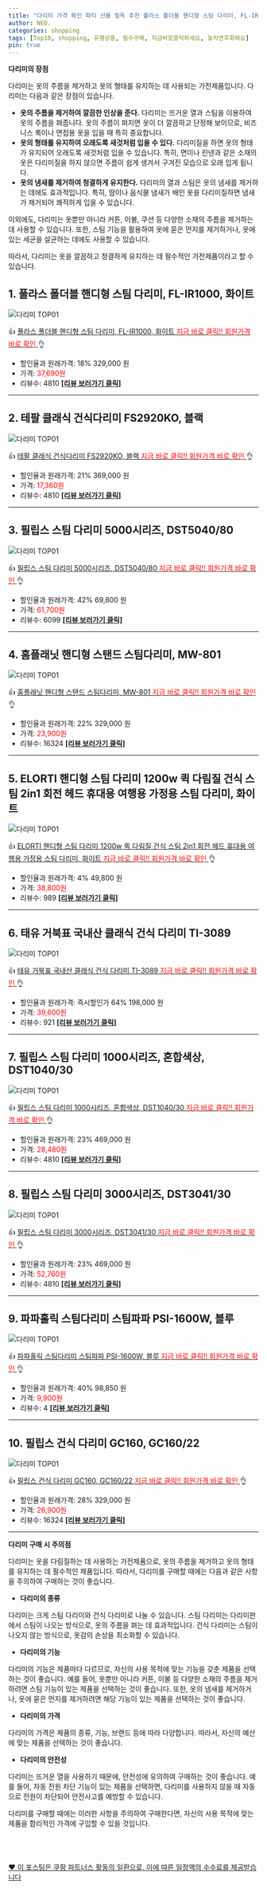 ```yaml
---
title: "다리미 가격 확인 파티 선물 필독 추천 풀라스 폴더블 핸디형 스팀 다리미, FL-IR1000, 화이트 비교 장점 구매가이드"
author: NEO.
categories: shopping
tags: [Top10, shopping, 유행상품, 필수구매, 지금바로클릭하세요, 놓치면후회해요]
pin: true
---
```

**다리미의 장점**

다리미는 옷의 주름을 제거하고 옷의 형태를 유지하는 데 사용되는 가전제품입니다. 다리미는 다음과 같은 장점이 있습니다.

* **옷의 주름을 제거하여 깔끔한 인상을 준다.** 다리미는 뜨거운 열과 스팀을 이용하여 옷의 주름을 펴줍니다. 옷의 주름이 펴지면 옷이 더 깔끔하고 단정해 보이므로, 비즈니스 룩이나 면접용 옷을 입을 때 특히 중요합니다.
* **옷의 형태를 유지하여 오래도록 새것처럼 입을 수 있다.** 다리미질을 하면 옷의 형태가 유지되어 오래도록 새것처럼 입을 수 있습니다. 특히, 면이나 린넨과 같은 소재의 옷은 다리미질을 하지 않으면 주름이 쉽게 생겨서 구겨진 모습으로 오래 입게 됩니다.
* **옷의 냄새를 제거하여 청결하게 유지한다.** 다리미의 열과 스팀은 옷의 냄새를 제거하는 데에도 효과적입니다. 특히, 땀이나 음식물 냄새가 배인 옷을 다리미질하면 냄새가 제거되어 쾌적하게 입을 수 있습니다.

이외에도, 다리미는 옷뿐만 아니라 커튼, 이불, 쿠션 등 다양한 소재의 주름을 제거하는 데 사용할 수 있습니다. 또한, 스팀 기능을 활용하여 옷에 묻은 먼지를 제거하거나, 옷에 있는 세균을 살균하는 데에도 사용할 수 있습니다.

따라서, 다리미는 옷을 깔끔하고 청결하게 유지하는 데 필수적인 가전제품이라고 할 수 있습니다.

   

## 1. 풀라스 폴더블 핸디형 스팀 다리미, FL-IR1000, 화이트

![다리미 TOP01](https://thumbnail6.coupangcdn.com/thumbnails/remote/230x230ex/image/vendor_inventory/e771/5b72c882e58d91f4e59ba44159cd761064dee1cc63f09d8a023fa856fbca.jpg)


👍 [풀라스 폴더블 핸디형 스팀 다리미, FL-IR1000, 화이트 <font color=red> 지금 바로 클릭!! 회원가격 바로 확인 </font> ](https://link.coupang.com/re/AFFSDP?lptag=AF3617701&subid=GithubCoopas&pageKey=6723836766&traceid=V0-153&itemId=15644742648&vendorItemId=83139982036) 👌 


- 할인율과 원래가격: 18%  329,000   원
- 가격: <span style='color:red'>37,690원</span>
- 리뷰수: 4810  [**[리뷰 보러가기 클릭]**](https://link.coupang.com/re/AFFSDP?lptag=AF3617701&subid=GithubCoopas&pageKey=6723836766&traceid=V0-153&itemId=15644742648&vendorItemId=83139982036)

---


   

## 2. 테팔 클래식 건식다리미 FS2920KO, 블랙

![다리미 TOP01](https://thumbnail6.coupangcdn.com/thumbnails/remote/230x230ex/image/retail/images/2017/04/11/12/5/e1ce432c-774a-4203-ac03-fc3d43165854.jpg)


👍 [테팔 클래식 건식다리미 FS2920KO, 블랙 <font color=red> 지금 바로 클릭!! 회원가격 바로 확인 </font> ](https://link.coupang.com/re/AFFSDP?lptag=AF3617701&subid=GithubCoopas&pageKey=6843605289&traceid=V0-153&itemId=16280454249&vendorItemId=3124938690) 👌 


- 할인율과 원래가격: 21%  369,000   원
- 가격: <span style='color:red'>17,360원</span>
- 리뷰수: 4810  [**[리뷰 보러가기 클릭]**](https://link.coupang.com/re/AFFSDP?lptag=AF3617701&subid=GithubCoopas&pageKey=6843605289&traceid=V0-153&itemId=16280454249&vendorItemId=3124938690)

---


   

## 3. 필립스 스팀 다리미 5000시리즈, DST5040/80

![다리미 TOP01](https://thumbnail7.coupangcdn.com/thumbnails/remote/230x230ex/image/retail/images/1237187685480880-b707c146-2530-4ebb-a606-652e7bd446d6.jpg)


👍 [필립스 스팀 다리미 5000시리즈, DST5040/80 <font color=red> 지금 바로 클릭!! 회원가격 바로 확인 </font> ](https://link.coupang.com/re/AFFSDP?lptag=AF3617701&subid=GithubCoopas&pageKey=6147250608&traceid=V0-153&itemId=11838814845&vendorItemId=79112171020) 👌 


- 할인율과 원래가격: 42%  69,800   원
- 가격: <span style='color:red'>61,700원</span>
- 리뷰수: 6099  [**[리뷰 보러가기 클릭]**](https://link.coupang.com/re/AFFSDP?lptag=AF3617701&subid=GithubCoopas&pageKey=6147250608&traceid=V0-153&itemId=11838814845&vendorItemId=79112171020)

---


   

## 4. 홈플래닛 핸디형 스탠드 스팀다리미, MW-801

![다리미 TOP01](https://thumbnail6.coupangcdn.com/thumbnails/remote/230x230ex/image/retail/images/1055979437804-e0f401c0-510a-4275-bcc1-50b41e7c039c.jpg)


👍 [홈플래닛 핸디형 스탠드 스팀다리미, MW-801 <font color=red> 지금 바로 클릭!! 회원가격 바로 확인 </font> ](https://link.coupang.com/re/AFFSDP?lptag=AF3617701&subid=GithubCoopas&pageKey=310080038&traceid=V0-153&itemId=977484067&vendorItemId=5392665218) 👌 


- 할인율과 원래가격: 22%  329,000   원
- 가격: <span style='color:red'>23,900원</span>
- 리뷰수: 16324  [**[리뷰 보러가기 클릭]**](https://link.coupang.com/re/AFFSDP?lptag=AF3617701&subid=GithubCoopas&pageKey=310080038&traceid=V0-153&itemId=977484067&vendorItemId=5392665218)

---


   

## 5. ELORTI 핸디형 스팀 다리미 1200w 퀵 다림질 건식 스팀 2in1 회전 헤드 휴대용 여행용 가정용 스팀 다리미, 화이트

![다리미 TOP01](https://thumbnail9.coupangcdn.com/thumbnails/remote/230x230ex/image/vendor_inventory/910a/b3f513f38f64f90b7e2c74aa49d63c638f597469d73bfce70cfc3d415409.jpg)


👍 [ELORTI 핸디형 스팀 다리미 1200w 퀵 다림질 건식 스팀 2in1 회전 헤드 휴대용 여행용 가정용 스팀 다리미, 화이트 <font color=red> 지금 바로 클릭!! 회원가격 바로 확인 </font> ](https://link.coupang.com/re/AFFSDP?lptag=AF3617701&subid=GithubCoopas&pageKey=7619816542&traceid=V0-153&itemId=20199445311&vendorItemId=87463787094) 👌 


- 할인율과 원래가격: 4%  49,800   원
- 가격: <span style='color:red'>38,800원</span>
- 리뷰수: 989  [**[리뷰 보러가기 클릭]**](https://link.coupang.com/re/AFFSDP?lptag=AF3617701&subid=GithubCoopas&pageKey=7619816542&traceid=V0-153&itemId=20199445311&vendorItemId=87463787094)

---


   

## 6. 태유 거북표 국내산 클래식 건식 다리미 TI-3089

![다리미 TOP01](https://thumbnail6.coupangcdn.com/thumbnails/remote/230x230ex/image/vendor_inventory/2ba7/1bc1dde665ce55c86fcae65fa97d044cf2d2b0c5260d8745dbec991efaba.jpg)


👍 [태유 거북표 국내산 클래식 건식 다리미 TI-3089 <font color=red> 지금 바로 클릭!! 회원가격 바로 확인 </font> ](https://link.coupang.com/re/AFFSDP?lptag=AF3617701&subid=GithubCoopas&pageKey=7227315627&traceid=V0-153&itemId=18330299420&vendorItemId=81707355445) 👌 


- 할인율과 원래가격: 즉시할인가 64%  198,000   원
- 가격: <span style='color:red'>39,600원</span>
- 리뷰수: 921  [**[리뷰 보러가기 클릭]**](https://link.coupang.com/re/AFFSDP?lptag=AF3617701&subid=GithubCoopas&pageKey=7227315627&traceid=V0-153&itemId=18330299420&vendorItemId=81707355445)

---


   

## 7. 필립스 스팀 다리미 1000시리즈, 혼합색상, DST1040/30

![다리미 TOP01](https://thumbnail10.coupangcdn.com/thumbnails/remote/230x230ex/image/retail/images/2787073572509154-1746db7e-a778-410a-a4d8-a605a2547db3.png)


👍 [필립스 스팀 다리미 1000시리즈, 혼합색상, DST1040/30 <font color=red> 지금 바로 클릭!! 회원가격 바로 확인 </font> ](https://link.coupang.com/re/AFFSDP?lptag=AF3617701&subid=GithubCoopas&pageKey=7351060844&traceid=V0-153&itemId=18916598311&vendorItemId=86043823961) 👌 


- 할인율과 원래가격: 23%  469,000   원
- 가격: <span style='color:red'>28,480원</span>
- 리뷰수: 4810  [**[리뷰 보러가기 클릭]**](https://link.coupang.com/re/AFFSDP?lptag=AF3617701&subid=GithubCoopas&pageKey=7351060844&traceid=V0-153&itemId=18916598311&vendorItemId=86043823961)

---


   

## 8. 필립스 스팀 다리미 3000시리즈, DST3041/30

![다리미 TOP01](https://thumbnail8.coupangcdn.com/thumbnails/remote/230x230ex/image/retail/images/2366221397082357-d192f834-d6ec-4750-931f-b5af848b8b1d.jpg)


👍 [필립스 스팀 다리미 3000시리즈, DST3041/30 <font color=red> 지금 바로 클릭!! 회원가격 바로 확인 </font> ](https://link.coupang.com/re/AFFSDP?lptag=AF3617701&subid=GithubCoopas&pageKey=6148395359&traceid=V0-153&itemId=11849995749&vendorItemId=79123293685) 👌 


- 할인율과 원래가격: 23%  469,000   원
- 가격: <span style='color:red'>52,760원</span>
- 리뷰수: 4810  [**[리뷰 보러가기 클릭]**](https://link.coupang.com/re/AFFSDP?lptag=AF3617701&subid=GithubCoopas&pageKey=6148395359&traceid=V0-153&itemId=11849995749&vendorItemId=79123293685)

---


   

## 9. 파파홀릭 스팀다리미 스팀파파 PSI-1600W, 블루

![다리미 TOP01](https://thumbnail6.coupangcdn.com/thumbnails/remote/230x230ex/image/retail/images/1926809452898062-7d230026-a4db-46d1-945f-fe2b24c4bc52.jpg)


👍 [파파홀릭 스팀다리미 스팀파파 PSI-1600W, 블루 <font color=red> 지금 바로 클릭!! 회원가격 바로 확인 </font> ](https://link.coupang.com/re/AFFSDP?lptag=AF3617701&subid=GithubCoopas&pageKey=38195800&traceid=V0-153&itemId=140804017&vendorItemId=3303950889) 👌 


- 할인율과 원래가격: 40%  98,850   원
- 가격: <span style='color:red'>9,900원</span>
- 리뷰수: 4  [**[리뷰 보러가기 클릭]**](https://link.coupang.com/re/AFFSDP?lptag=AF3617701&subid=GithubCoopas&pageKey=38195800&traceid=V0-153&itemId=140804017&vendorItemId=3303950889)

---


   

## 10. 필립스 건식 다리미 GC160, GC160/22

![다리미 TOP01](https://thumbnail6.coupangcdn.com/thumbnails/remote/230x230ex/image/retail/images/1050298822603483-41bc4417-ff14-4327-9c30-e0988f8c1839.jpg)


👍 [필립스 건식 다리미 GC160, GC160/22 <font color=red> 지금 바로 클릭!! 회원가격 바로 확인 </font> ](https://link.coupang.com/re/AFFSDP?lptag=AF3617701&subid=GithubCoopas&pageKey=6487210688&traceid=V0-153&itemId=14226042413&vendorItemId=3006124168) 👌 


- 할인율과 원래가격: 28%  329,000   원
- 가격: <span style='color:red'>26,900원</span>
- 리뷰수: 16324  [**[리뷰 보러가기 클릭]**](https://link.coupang.com/re/AFFSDP?lptag=AF3617701&subid=GithubCoopas&pageKey=6487210688&traceid=V0-153&itemId=14226042413&vendorItemId=3006124168)

---
**다리미 구매 시 주의점**

다리미는 옷을 다림질하는 데 사용하는 가전제품으로, 옷의 주름을 제거하고 옷의 형태를 유지하는 데 필수적인 제품입니다. 따라서, 다리미를 구매할 때에는 다음과 같은 사항을 주의하여 구매하는 것이 좋습니다.

* **다리미의 종류**

다리미는 크게 스팀 다리미와 건식 다리미로 나눌 수 있습니다. 스팀 다리미는 다리미판에서 스팀이 나오는 방식으로, 옷의 주름을 펴는 데 효과적입니다. 건식 다리미는 스팀이 나오지 않는 방식으로, 옷감의 손상을 최소화할 수 있습니다.

* **다리미의 기능**

다리미의 기능은 제품마다 다르므로, 자신의 사용 목적에 맞는 기능을 갖춘 제품을 선택하는 것이 좋습니다. 예를 들어, 옷뿐만 아니라 커튼, 이불 등 다양한 소재의 주름을 제거하려면 스팀 기능이 있는 제품을 선택하는 것이 좋습니다. 또한, 옷의 냄새를 제거하거나, 옷에 묻은 먼지를 제거하려면 해당 기능이 있는 제품을 선택하는 것이 좋습니다.

* **다리미의 가격**

다리미의 가격은 제품의 종류, 기능, 브랜드 등에 따라 다양합니다. 따라서, 자신의 예산에 맞는 제품을 선택하는 것이 좋습니다.

* **다리미의 안전성**

다리미는 뜨거운 열을 사용하기 때문에, 안전성에 유의하여 구매하는 것이 좋습니다. 예를 들어, 자동 전원 차단 기능이 있는 제품을 선택하면, 다리미를 사용하지 않을 때 자동으로 전원이 차단되어 안전사고를 예방할 수 있습니다.

다리미를 구매할 때에는 이러한 사항을 주의하여 구매한다면, 자신의 사용 목적에 맞는 제품을 합리적인 가격에 구입할 수 있을 것입니다.<br><br><br><br><br> [ ❤  이 포스팅은 쿠팡 파트너스 활동의 일환으로, 이에 따른 일정액의 수수료를 제공받습니다](https://link.coupang.com/a/bcEFyh)